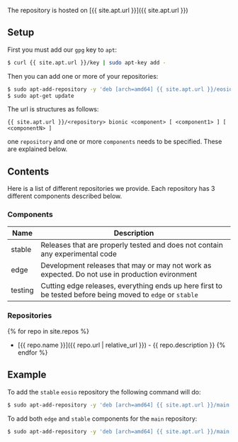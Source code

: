 
The repository is hosted on [{{ site.apt.url }}]({{ site.apt.url }})

## Setup

First you must add our `gpg` key to `apt`:

```bash
$ curl {{ site.apt.url }}/key | sudo apt-key add -
```

Then you can add one or more of your repositories:

```bash
$ sudo apt-add-repository -y 'deb [arch=amd64] {{ site.apt.url }}/eosio bionic stable'
$ sudo apt-get update
```

The url is structures as follows:

```
{{ site.apt.url }}/<repository> bionic <component> [ <component1> ] [ <componentN> ]
```

one `repository` and one or more `components` needs to be specified. These are explained below.


## Contents

Here is a list of different repositories we provide. Each repository has 3 different components described below.

### Components

| Name    | Description                                                                                                |
| ------- | ---------------------------------------------------------------------------------------------------------- |
| stable  | Releases that are properly tested and does not contain any experimental code                               |
| edge    | Development releases that may or may not work as expected. Do not use in production evironment             |
| testing | Cutting edge releases, everything ends up here first to be tested before being moved to `edge` or `stable` |

### Repositories

{% for repo in site.repos %}
* [{{ repo.name }}]({{ repo.url | relative_url }}) - {{ repo.description }}
{% endfor %}

## Example

To add the `stable` `eosio` repository the following command will do:

```bash
$ sudo apt-add-repository -y 'deb [arch=amd64] {{ site.apt.url }}/main bionic stable'
```

To add both `edge` and `stable` components for the `main` repository:

```bash
$ sudo apt-add-repository -y 'deb [arch=amd64] {{ site.apt.url }}/main bionic stable edge
```
